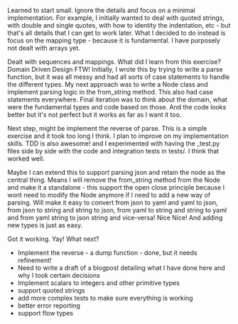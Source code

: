 Learned to start small.
Ignore the details and focus on a minimal implementation.
For example, I initially wanted to deal with quoted strings, with double and single quotes, with how
to identity the indentation,  etc - but that's all details that I can get to work later.
What I decided to do instead is focus on the mapping type - because it is fundamental. I have purposely not dealt with arrays yet.


Dealt with sequences and mappings.
What did I learn from this exercise?
Domain Driven Design FTW! Initially, I wrote this by trying to write a parse function, but it was all messy and had
all sorts of case statements to handle the different types. My next approach was to write a Node class and implement
parsing logic in the from_string method. This also had case statements everywhere.
Final iteration was to think about the domain, what were the fundamental types and code based on those.
And the code looks better but it's not perfect but it works as far as I want it too.

Next step, might be implement the reverse of parse. This is a simple exercise and it took too long I think. I plan
to improve on my implementation skills. TDD is also awesome! and I experimented with having the _test.py files side
by side with the code and integration tests in tests/. I think that worked well.

Maybe I can extend this to support parsing json and retain the node as the central thing. Means I will remove the from_string method from the Node
and make it a standalone - this support the open close principle because I wont need to modify the Node anymore if I need to add a new way of parsing.
Will make it easy to convert from json to yaml and yaml to json, from json to string and string to json, from yaml to string and string to yaml and from yaml string to json string and vice-versa!
Nice Nice! And adding new types is just as easy.

Got it working. Yay! What next?
* Implement the reverse  - a dump function - done, but it needs refinement!
* Need to write a draft of a blogpost detailing what I have done here and why I took certain decisions
* Implement scalars to integers and other primitive types
* support quoted strings
* add more complex tests to make sure everything is working
* better error reporting
* support flow types
